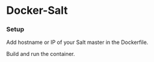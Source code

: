# Docker-Salt

### Setup

Add hostname or IP of your Salt master in the Dockerfile.

Build and run the container.

